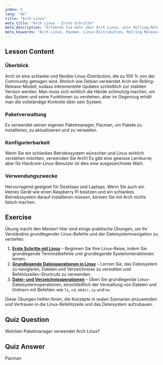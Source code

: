 ```yaml
---
index: 9
lang: "de"
title: "Arch Linux"
meta_title: "Arch Linux - Erste Schritte"
meta_description: "Erfahren Sie mehr über Arch Linux, sein Rolling-Release-Modell und den Pacman-Paketmanager. Verstehen Sie, warum Arch großartig für Anfänger und fortgeschrittene Benutzer ist, die Kontrolle suchen."
meta_keywords: "Arch Linux, Pacman, Linux-Distribution, Rolling Release, Linux-Tutorial, Anfängerleitfaden, leichtgewichtiges OS"
---
```


## Lesson Content

### Überblick

Arch ist eine schlanke und flexible Linux-Distribution, die zu 100 % von der Community getragen wird. Ähnlich wie Debian verwendet Arch ein Rolling-Release-Modell, sodass inkrementelle Updates schließlich zur stabilen Version werden. Man muss sich wirklich die Hände schmutzig machen, um das System und seine Funktionen zu verstehen, aber im Gegenzug erhält man die vollständige Kontrolle über sein System.

### Paketverwaltung

Es verwendet seinen eigenen Paketmanager, Pacman, um Pakete zu installieren, zu aktualisieren und zu verwalten.

### Konfigurierbarkeit

Wenn Sie ein schlankes Betriebssystem wünschen und Linux wirklich verstehen möchten, verwenden Sie Arch! Es gibt eine gewisse Lernkurve, aber für Hardcore-Linux-Benutzer ist dies eine ausgezeichnete Wahl.

### Verwendungszwecke

Hervorragend geeignet für Desktops und Laptops. Wenn Sie auch ein kleines Gerät wie einen Raspberry Pi besitzen und ein schlankes Betriebssystem darauf installieren müssen, können Sie mit Arch nichts falsch machen.

## Exercise

Übung macht den Meister! Hier sind einige praktische Übungen, um Ihr Verständnis grundlegender Linux-Befehle und der Dateisystemnavigation zu vertiefen:

1. **[Erste Schritte mit Linux](https://labex.io/de/labs/linux-getting-started-with-linux-446315)** – Beginnen Sie Ihre Linux-Reise, indem Sie grundlegende Terminalbefehle und grundlegende Systeminteraktionen lernen.
2. **[Grundlegende Dateioperationen in Linux](https://labex.io/de/labs/linux-basic-file-operations-in-linux-18001)** – Lernen Sie, das Dateisystem zu navigieren, Dateien und Verzeichnisse zu verwalten und Befehlszeilen-Shortcuts zu verwenden.
3. **[Datei- und Verzeichnisoperationen](https://labex.io/de/labs/linux-file-and-directory-operations-17997)** – Üben Sie grundlegende Linux-Dateisystemoperationen, einschließlich der Verwaltung von Dateien und Ordnern mit Befehlen wie `ls`, `cd`, `mkdir`, `cp` und `mv`.

Diese Übungen helfen Ihnen, die Konzepte in realen Szenarien anzuwenden und Vertrauen in die Linux-Befehlszeile und das Dateisystem aufzubauen.

## Quiz Question

Welchen Paketmanager verwendet Arch Linux?

## Quiz Answer

Pacman
